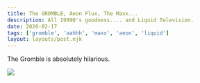 ```yaml
---
title: The GROMBLE, Aeon Flux, The Maxx... 
description: All 19990's goodness.... and Liquid Television.
date: 2020-02-17
tags: ['gromble', 'aahhh', 'maxx', 'aeon', 'liquid']
layout: layouts/post.njk
---
```




The Gromble is absolutely hilarious.

<img src="https://i.pinimg.com/originals/66/d5/19/66d5195799ecbb41e15f567d7d98f725.gif">
